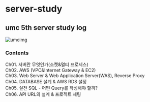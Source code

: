 # server-study
## umc 5th server study log
![umcimg](
https://github.com/oxdjww/server-study/assets/102507306/b1c47df3-61a8-4522-842f-058b7299b9bf?width=300&height=200
)

### Contents
Ch01. 서버란 무엇인가(소켓&멀티 프로세스) <br>
Ch02. AWS (VPC&Internet Gateway & EC2) <br>
Ch03. Web Server & Web Application Server(WAS), Reverse Proxy <br>
Ch04. DATABASE 설계 & AWS RDS 설정 <br>
Ch05. 실전 SQL - 어떤 Query를 작성해야 할까? <br>
Ch06. API URL의 설계 & 프로젝트 세팅 <br>
